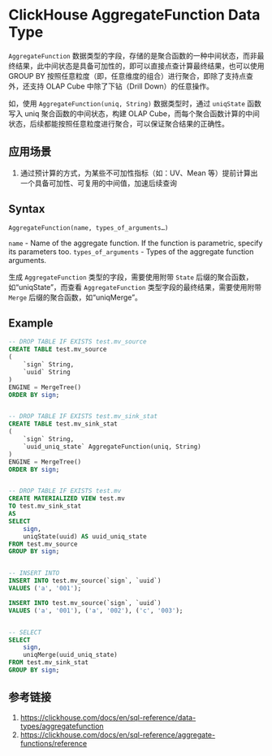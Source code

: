 # ClickHouse AggregateFunction Data Type

`AggregateFunction` 数据类型的字段，存储的是聚合函数的一种中间状态，而非最终结果，此中间状态是具备可加性的，即可以直接点查计算最终结果，也可以使用 GROUP BY 按照任意粒度（即，任意维度的组合）进行聚合，即除了支持点查外，还支持 OLAP Cube 中除了下钻（Drill Down）的任意操作。

如，使用 `AggregateFunction(uniq, String)` 数据类型时，通过 `uniqState` 函数写入 uniq 聚合函数的中间状态，构建 OLAP Cube，而每个聚合函数计算的中间状态，后续都能按照任意粒度进行聚合，可以保证聚合结果的正确性。

## 应用场景

1. 通过预计算的方式，为某些不可加性指标（如：UV、Mean 等）提前计算出一个具备可加性、可复用的中间值，加速后续查询

## Syntax

`AggregateFunction(name, types_of_arguments…)`

`name` - Name of the aggregate function. If the function is parametric, specify its parameters too.
`types_of_arguments` - Types of the aggregate function arguments.

生成 `AggregateFunction` 类型的字段，需要使用附带 `State` 后缀的聚合函数，如“uniqState”，而查看 `AggregateFunction` 类型字段的最终结果，需要使用附带 `Merge` 后缀的聚合函数，如“uniqMerge”。

## Example
```sql
-- DROP TABLE IF EXISTS test.mv_source
CREATE TABLE test.mv_source
(
    `sign` String,
    `uuid` String
)
ENGINE = MergeTree()
ORDER BY sign;


-- DROP TABLE IF EXISTS test.mv_sink_stat
CREATE TABLE test.mv_sink_stat
(
    `sign` String,
    `uuid_uniq_state` AggregateFunction(uniq, String)
)
ENGINE = MergeTree()
ORDER BY sign;


-- DROP TABLE IF EXISTS test.mv
CREATE MATERIALIZED VIEW test.mv
TO test.mv_sink_stat
AS
SELECT
    sign,
    uniqState(uuid) AS uuid_uniq_state
FROM test.mv_source
GROUP BY sign;


-- INSERT INTO
INSERT INTO test.mv_source(`sign`, `uuid`)
VALUES ('a', '001');

INSERT INTO test.mv_source(`sign`, `uuid`)
VALUES ('a', '001'), ('a', '002'), ('c', '003');


-- SELECT
SELECT
    sign,
    uniqMerge(uuid_uniq_state)
FROM test.mv_sink_stat
GROUP BY sign;
```

## 参考链接
1. https://clickhouse.com/docs/en/sql-reference/data-types/aggregatefunction
2. https://clickhouse.com/docs/en/sql-reference/aggregate-functions/reference